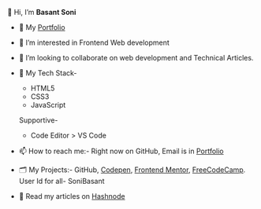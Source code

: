 👋 Hi, I’m **Basant Soni**
- 💼 My [Portfolio](https://sonibasant.github.io/Portfolio-Basant-Soni/portfolio.html)
- 👀 I’m interested in Frontend Web development
- 💞️ I’m looking to collaborate on web development and Technical Articles.
- 🌱 My Tech Stack-
  - HTML5
  - CSS3
  - JavaScript

  Supportive-
  - Code Editor > VS Code
- 📫 How to reach me:- Right now on GitHub, Email is in [Portfolio](https://sonibasant.github.io/Portfolio-Basant-Soni/portfolio.html)
- 🗂️ My Projects:- GitHub, [Codepen](https://codepen.io/sonibasant), [Frontend Mentor](https://www.frontendmentor.io/profile/SoniBasant), [FreeCodeCamp](https://www.freecodecamp.org/SoniBasant). User Id for all- SoniBasant
- 📝 Read my articles on [Hashnode](https://sonibasant.hashnode.dev/)

<!---
SoniBasant/SoniBasant is a ✨ special ✨ repository because its `README.md` (this file) appears on your GitHub profile.
You can click the Preview link to take a look at your changes.
--->
